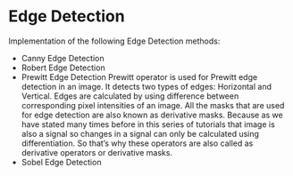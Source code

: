# Edge Detection

Implementation of the following Edge Detection methods:

* Canny Edge Detection
* Robert Edge Detection
* Prewitt Edge Detection
    Prewitt operator is used for Prewitt edge detection in an image. It detects two types of edges: Horizontal and 
    Vertical. Edges are calculated by using difference between corresponding pixel intensities of an image. 
    All the masks that are used for edge detection are also known as derivative masks. Because as we have stated 
    many times before in this series of tutorials that image is also a signal so changes in a signal can only be 
    calculated using differentiation. So that’s why these operators are also called as derivative operators or 
    derivative masks.
* Sobel Edge Detection
